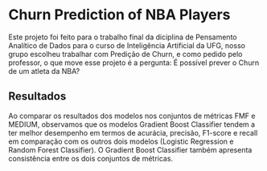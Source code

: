 # Churn Prediction of NBA Players

Este projeto foi feito para o trabalho final da diciplina de Pensamento Analítico de Dados para o curso de Inteligência Artificial da UFG, nosso grupo escolheu trabalhar com Predição de Churn, e como pedido pelo professor, o que move esse projeto é a pergunta: É possível prever o Churn de um atleta da NBA?

## Resultados
Ao comparar os resultados dos modelos nos conjuntos de métricas FMF e MEDIUM, observamos que os modelos Gradient Boost Classifier tendem a ter melhor desempenho em termos de acurácia, precisão, F1-score e recall em comparação com os outros dois modelos (Logistic Regression e Random Forest Classifier). O Gradient Boost Classifier também apresenta consistência entre os dois conjuntos de métricas.
